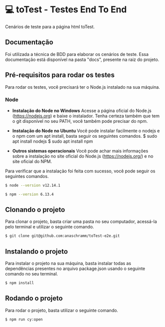 #   :computer: toTest - Testes End To End

Cenários de teste para a página html toTest.

## Documentação

Foi utilizada a técnica de BDD para elaborar os cenários de teste. Essa documentação está disponível na pasta "docs", presente na raiz do projeto. 

## Pré-requisitos para rodar os testes
Para rodar os testes, você precisará ter o Node.js instalado na sua máquina.

### Node

* <b>Instalação do Node no Windows</b>
Acesse a página oficial do Node.js (https://nodejs.org) e baixe o instalador. Tenha certeza também que tem o git disponível no seu PATH, você também pode precisar do npm.

* <b>Instalação do Node no Ubuntu</b>
Você pode instalar facilmente o nodejs e o npm com um apt install, basta seguir os seguintes comandos. $ sudo apt install nodejs $ sudo apt install npm

* <b>Outros sistemas operacionais</b>
Você pode achar mais informações sobre a instalação no site oficial do Node.js (https://nodejs.org/) e no site oficial do NPM.

Para verificar que a instalação foi feita com sucesso, você pode seguir os seguintes comandos. 

   ```bash
$ node --version v12.14.1

$ npm --version 6.13.4
  ```
  
## Clonando o projeto
Para clonar o projeto, basta criar uma pasta no seu computador, acessá-la pelo terminal e utilizar o seguinte comando.

   ```bash
$ git clone git@github.com:anaschramm/toTest-e2e.git
  ```

## Instalando o projeto
Para instalar o projeto na sua máquina, basta instalar todas as dependências presentes no arquivo package.json usando o seguinte comando no seu terminal.

  ```bash
$ npm install
  ```
  
## Rodando o projeto
Para rodar o projeto, basta utilizar o seguinte comando.

  ```bash
$ npm run cy:open
  ```

